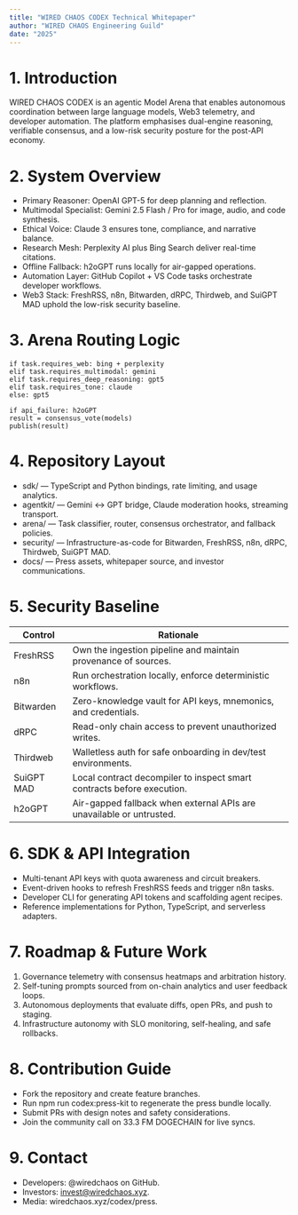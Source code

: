 ```yaml
---
title: "WIRED CHAOS CODEX Technical Whitepaper"
author: "WIRED CHAOS Engineering Guild"
date: "2025"
---
```


# 1. Introduction
WIRED CHAOS CODEX is an agentic Model Arena that enables autonomous coordination between large language models, Web3 telemetry, and developer automation. The platform emphasises dual-engine reasoning, verifiable consensus, and a low-risk security posture for the post-API economy.

# 2. System Overview
- Primary Reasoner: OpenAI GPT-5 for deep planning and reflection.
- Multimodal Specialist: Gemini 2.5 Flash / Pro for image, audio, and code synthesis.
- Ethical Voice: Claude 3 ensures tone, compliance, and narrative balance.
- Research Mesh: Perplexity AI plus Bing Search deliver real-time citations.
- Offline Fallback: h2oGPT runs locally for air-gapped operations.
- Automation Layer: GitHub Copilot + VS Code tasks orchestrate developer workflows.
- Web3 Stack: FreshRSS, n8n, Bitwarden, dRPC, Thirdweb, and SuiGPT MAD uphold the low-risk security baseline.

# 3. Arena Routing Logic
```
if task.requires_web: bing + perplexity
elif task.requires_multimodal: gemini
elif task.requires_deep_reasoning: gpt5
elif task.requires_tone: claude
else: gpt5

if api_failure: h2oGPT
result = consensus_vote(models)
publish(result)
```

# 4. Repository Layout
- sdk/ — TypeScript and Python bindings, rate limiting, and usage analytics.
- agentkit/ — Gemini ↔ GPT bridge, Claude moderation hooks, streaming transport.
- arena/ — Task classifier, router, consensus orchestrator, and fallback policies.
- security/ — Infrastructure-as-code for Bitwarden, FreshRSS, n8n, dRPC, Thirdweb, SuiGPT MAD.
- docs/ — Press assets, whitepaper source, and investor communications.

# 5. Security Baseline
| Control | Rationale |
| --- | --- |
| FreshRSS | Own the ingestion pipeline and maintain provenance of sources. |
| n8n | Run orchestration locally, enforce deterministic workflows. |
| Bitwarden | Zero-knowledge vault for API keys, mnemonics, and credentials. |
| dRPC | Read-only chain access to prevent unauthorized writes. |
| Thirdweb | Walletless auth for safe onboarding in dev/test environments. |
| SuiGPT MAD | Local contract decompiler to inspect smart contracts before execution. |
| h2oGPT | Air-gapped fallback when external APIs are unavailable or untrusted. |

# 6. SDK & API Integration
- Multi-tenant API keys with quota awareness and circuit breakers.
- Event-driven hooks to refresh FreshRSS feeds and trigger n8n tasks.
- Developer CLI for generating API tokens and scaffolding agent recipes.
- Reference implementations for Python, TypeScript, and serverless adapters.

# 7. Roadmap & Future Work
1. Governance telemetry with consensus heatmaps and arbitration history.
2. Self-tuning prompts sourced from on-chain analytics and user feedback loops.
3. Autonomous deployments that evaluate diffs, open PRs, and push to staging.
4. Infrastructure autonomy with SLO monitoring, self-healing, and safe rollbacks.

# 8. Contribution Guide
- Fork the repository and create feature branches.
- Run npm run codex:press-kit to regenerate the press bundle locally.
- Submit PRs with design notes and safety considerations.
- Join the community call on 33.3 FM DOGECHAIN for live syncs.

# 9. Contact
- Developers: @wiredchaos on GitHub.
- Investors: invest@wiredchaos.xyz.
- Media: wiredchaos.xyz/codex/press.
